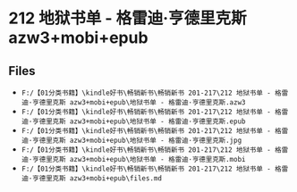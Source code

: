 # 212 地狱书单 - 格雷迪·亨德里克斯 azw3+mobi+epub

## Files

- `F:/【01分类书籍】\kindle好书\畅销新书\畅销新书 201-217\212 地狱书单 - 格雷迪·亨德里克斯 azw3+mobi+epub\地狱书单 - 格雷迪·亨德里克斯.azw3`
- `F:/【01分类书籍】\kindle好书\畅销新书\畅销新书 201-217\212 地狱书单 - 格雷迪·亨德里克斯 azw3+mobi+epub\地狱书单 - 格雷迪·亨德里克斯.epub`
- `F:/【01分类书籍】\kindle好书\畅销新书\畅销新书 201-217\212 地狱书单 - 格雷迪·亨德里克斯 azw3+mobi+epub\地狱书单 - 格雷迪·亨德里克斯.jpg`
- `F:/【01分类书籍】\kindle好书\畅销新书\畅销新书 201-217\212 地狱书单 - 格雷迪·亨德里克斯 azw3+mobi+epub\地狱书单 - 格雷迪·亨德里克斯.mobi`
- `F:/【01分类书籍】\kindle好书\畅销新书\畅销新书 201-217\212 地狱书单 - 格雷迪·亨德里克斯 azw3+mobi+epub\files.md`
